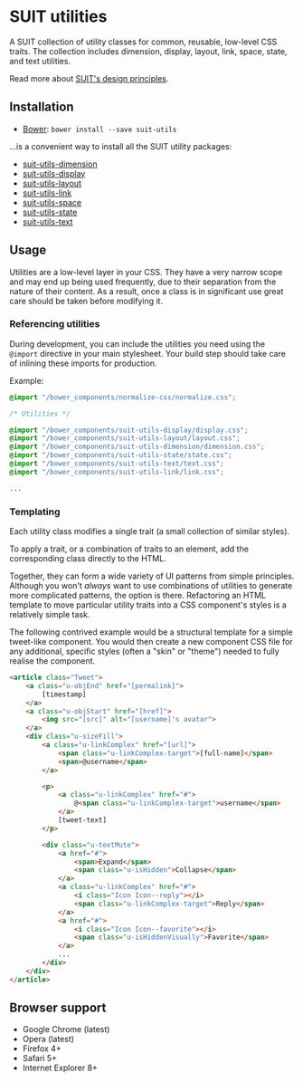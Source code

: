 # SUIT utilities

A SUIT collection of utility classes for common, reusable, low-level CSS traits.
The collection includes dimension, display, layout, link, space, state, and
text utilities.

Read more about [SUIT's design principles](https://github.com/necolas/suit/).

## Installation

* [Bower](https://github.com/twitter/bower/): `bower install --save suit-utils`

…is a convenient way to install all the SUIT utility packages:

* [suit-utils-dimension](https://github.com/necolas/suit-utils-dimension)
* [suit-utils-display](https://github.com/necolas/suit-utils-display)
* [suit-utils-layout](https://github.com/necolas/suit-utils-layout)
* [suit-utils-link](https://github.com/necolas/suit-utils-link)
* [suit-utils-space](https://github.com/necolas/suit-utils-space)
* [suit-utils-state](https://github.com/necolas/suit-utils-state)
* [suit-utils-text](https://github.com/necolas/suit-utils-text)

## Usage

Utilities are a low-level layer in your CSS. They have a very narrow scope and
may end up being used frequently, due to their separation from the nature of
their content. As a result, once a class is in significant use great care
should be taken before modifying it.

### Referencing utilities

During development, you can include the utilities you need using the `@import`
directive in your main stylesheet. Your build step should take care of inlining
these imports for production.

Example:

```css
@import "/bower_components/normalize-css/normalize.css";

/* Utilities */

@import "/bower_components/suit-utils-display/display.css";
@import "/bower_components/suit-utils-layout/layout.css";
@import "/bower_components/suit-utils-dimension/dimension.css";
@import "/bower_components/suit-utils-state/state.css";
@import "/bower_components/suit-utils-text/text.css";
@import "/bower_components/suit-utils-link/link.css";

...
```

### Templating

Each utility class modifies a single trait (a small collection of similar
styles).

To apply a trait, or a combination of traits to an element, add the
corresponding class directly to the HTML.

Together, they can form a wide variety of UI patterns from simple principles.
Although you won't _always_ want to use combinations of utilities to generate
more complicated patterns, the option is there. Refactoring an HTML template to
move particular utility traits into a CSS component's styles is a relatively
simple task.

The following contrived example would be a structural template for a simple
tweet-like component. You would then create a new component CSS file for any
additional, specific styles (often a "skin" or "theme") needed to fully realise
the component.

```html
<article class="Tweet">
    <a class="u-objEnd" href="[permalink]">
        [timestamp]
    </a>
    <a class="u-objStart" href="[href]">
        <img src="[src]" alt="[username]'s avatar">
    </a>
    <div class="u-sizeFill">
        <a class="u-linkComplex" href="[url]">
            <span class="u-linkComplex-target">[full-name]</span>
            <span>@username</span>
        </a>

        <p>
            <a class="u-linkComplex" href="#">
                @<span class="u-linkComplex-target">username</span>
            </a>
            [tweet-text]
        </p>

        <div class="u-textMute">
            <a href="#">
                <span>Expand</span>
                <span class="u-isHidden">Collapse</span>
            </a>
            <a class="u-linkComplex" href="#">
                <i class="Icon Icon--reply"></i>
                <span class="u-linkComplex-target">Reply</span>
            </a>
            <a href="#">
                <i class="Icon Icon--favorite"></i>
                <span class="u-isHiddenVisually">Favorite</span>
            </a>
            ...
        </div>
    </div>
</article>
```

## Browser support

* Google Chrome (latest)
* Opera (latest)
* Firefox 4+
* Safari 5+
* Internet Explorer 8+
